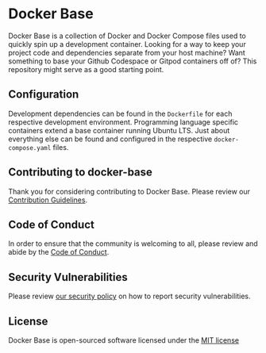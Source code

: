 # Docker Base

Docker Base is a collection of Docker and Docker Compose files used to quickly spin up a development container. Looking for a way to keep your project code and dependencies separate from your host machine? Want something to base your Github Codespace or Gitpod containers off of? This repository might serve as a good starting point.

## Configuration

Development dependencies can be found in the `Dockerfile` for each respective development environment. Programming language specific containers extend a base container running Ubuntu LTS. Just about everything else can be found and configured in the respective `docker-compose.yaml` files.

## Contributing to docker-base

Thank you for considering contributing to Docker Base. Please review our [Contribution Guidelines](CONTRIBUTING.md).

## Code of Conduct

In order to ensure that the community is welcoming to all, please review and abide by the [Code of Conduct](CODE_OF_CONDUCT.md).

## Security Vulnerabilities

Please review [our security policy](SECURITY.md) on how to report security vulnerabilities.

## License

Docker Base is open-sourced software licensed under the [MIT license](LICENSE)
